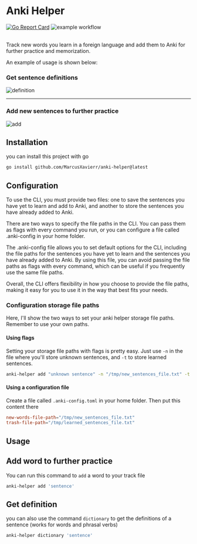 # Anki Helper
[![Go Report Card](https://goreportcard.com/badge/github.com/MarcusXavierr/anki-helper)](https://goreportcard.com/report/github.com/MarcusXavierr/anki-helper)
![example workflow](https://github.com/MarcusXavierr/anki-helper/actions/workflows/go.yml/badge.svg)

<br/>
Track new words you learn in a foreign language and add them to Anki for further practice and memorization. 

An example of usage is shown below:

### Get sentence definitions

![definition](https://user-images.githubusercontent.com/59923581/220511647-44ac85d3-a1cc-4eef-ae78-114f41dc45b8.gif)
<hr>

### Add new sentences to further practice

![add](https://user-images.githubusercontent.com/59923581/220512928-f4a311f8-256c-4af0-8e98-279b7775fb88.gif)

## Installation
you can install this project with go
```bash
go install github.com/MarcusXavierr/anki-helper@latest
```
## Configuration
To use the CLI, you must provide two files: one to save the sentences you have yet to learn and add to Anki, and another to store the sentences you have already added to Anki.

There are two ways to specify the file paths in the CLI. You can pass them as flags with every command you run, or you can configure a file called .anki-config in your home folder.

The .anki-config file allows you to set default options for the CLI, including the file paths for the sentences you have yet to learn and the sentences you have already added to Anki. By using this file, you can avoid passing the file paths as flags with every command, which can be useful if you frequently use the same file paths.

Overall, the CLI offers flexibility in how you choose to provide the file paths, making it easy for you to use it in the way that best fits your needs.

### Configuration storage file paths
Here, I'll show the two ways to set your anki helper storage file paths. Remember to use your own paths.

#### Using flags
Setting your storage file paths with flags is pretty easy. Just use `-n` in the file where you'll store unknown sentences, and `-t` to store learned sentences.

```bash
anki-helper add "unknown sentence" -n "/tmp/new_sentences_file.txt" -t "/tmp/learned_sentences_file.txt"
```
#### Using a configuration file
Create a file called `.anki-config.toml` in your home folder. Then put this content there
```toml
new-words-file-path="/tmp/new_sentences_file.txt"
trash-file-path="/tmp/learned_sentences_file.txt"
```

## Usage

## Add word to further practice
You can run this command to `add` a word to your track file

```bash
anki-helper add 'sentence'
```
## Get definition
you can also use the command `dictionary` to get the definitions of a sentence (works for words and phrasal verbs)

```bash
anki-helper dictionary 'sentence'
```
